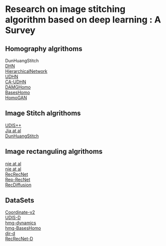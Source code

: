 # Research on image stitching algorithm based on deep learning : A Survey

## Homography algrithoms

<a hrdf ="https://github.com/MmelodYy/DunHuangStitch">DunHuangStitch</a> <br />
<a href="https://github.com/yishiliuhuasheng/deep_image_homography_estimation">DHN</a> <br />
<a href="https://github.com/TakuKaneda/HierarchicalNetwork">HierarchicalNetwork</a> <br />
<a href="https://github.com/tynguyen/unsupervisedDeepHomographyRAL2018">UDHN</a> <br />
<a href="https://github.com/JirongZhang/DeepHomography">CA-UDHN</a> <br />
<a href="https://github.com/nie-lang/Multi-Grid-Deep-Homography">DAMGHomo</a> <br />
<a href="https://github.com/megvii-research/BasesHomo">BasesHomo</a> <br />
<a href="https://github.com/megvii-research/HomoGAN">HomoGAN</a> <br />

## Image Stitch algrithoms
<a href="https://github.com/nie-lang/UDIS2">UDIS++</a> <br />
<a href="https://github.com/dut-media-lab/Image-Stitching">Jia at al</a> <br />
<a href="https://github.com/MmelodYy/DunHuangStitch">DunHuangStitch</a> <br />

## Image rectanguling algrithoms
<a href="https://github.com/nie-lang/DeepRectangling">nie at al</a> <br />
<a href="https://github.com/nie-lang/DeepRectangling">nie at al</a> <br />
<a href="https://github.com/KangLiao929/RecRecNet">RecRecNet</a> <br />
<a href="https://github.com/MelodYanglc/TransRectangling">Rep-RecNet</a> <br />
<a href="https://github.com/lhaippp/RecDiffusion">RecDiffusion</a> <br />


## DataSets
<a href="https://drive.google.com/file/d/19d2ylBUPcMQBb_MNBBGl9rCAS7SU-oGm/view?usp=sharing">Coordinate-v2</a> <br />
<a href="https://github.com/nie-lang/UnsupervisedDeepImageStitching">UDIS-D</a> <br />
<a href="https://github.com/lcmhoang/hmg-dynamics">hmg-dynamics</a> <br />
<a href="https://drive.google.com/file/d/19d2ylBUPcMQBb_MNBBGl9rCAS7SU-oGm/view?usp=sharing">hmg-BasesHomo</a> <br />
<a href="https://github.com/nie-lang/DeepRectangling#dataset-dir-d">dir-d</a> <br />
<a href="https://github.com/KangLiao929/RecRecNet">RecRecNet-D</a> <br />


